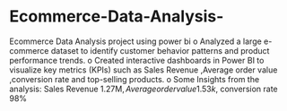 # Ecommerce-Data-Analysis-
Ecommerce Data Analysis project using power bi
o Analyzed a large e-commerce dataset to identify customer behavior patterns and
product performance trends.
o Created interactive dashboards in Power BI to visualize key metrics (KPIs) such as Sales
Revenue ,Average order value ,conversion rate and top-selling products.
o Some Insights from the analysis: Sales Revenue 1.27M$, Average order value 1.53k$,
conversion rate 98%
